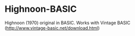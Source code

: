 # Highnoon-BASIC
Highnoon (1970) original in BASIC. Works with Vintage BASIC (http://www.vintage-basic.net/download.html)
